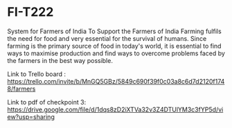# FI-T222
System for Farmers of India To Support the Farmers of India
Farming fulfils the need for food and very essential for the survival of humans.
Since farming is the primary source of food in today's world, it is essential to find ways to maximise production and find ways to overcome problems faced by the farmers in the best way possible.

Link to Trello board :
https://trello.com/invite/b/MnGQ5GBz/5849c690f39f0c03a8c6d7d2120f1748/farmers


Link to pdf of checkpoint 3:
https://drive.google.com/file/d/1dqs8zD2iXTVa32v3Z4DTUlYM3c3fYP5d/view?usp=sharing
